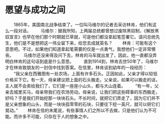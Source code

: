 # 愿望与成功之间
　　1865年，美国南北战争结束了。一位叫马维尔的记者去采访林肯，他们有这么一段对话。 
　　马维尔：据我所知，上两届总统都曾想过废除黑奴制，《解放黑奴宣言》也早在他们那个时期就已草就，可是他们都没拿起笔签署它。请问总统先生，他们是不是想把这一伟业留下来，给您去成就英名？ 
　　林肯：可能有这个意思吧。不过，如果他们知道拿起笔需要的仅是一点勇气，我想他们一定非常懊丧。 
　　马维尔还没来得及问下去，林肯的马车就出发了，因此，他一直都没弄明白林肯的这句话到底是什么意思。 
　　直到1914到，林肯去世50年了，马维尔才在林肯致朋友的一封信中找到答案。在信里，林肯谈到幼年的一段经历： 
　　“我父亲在西雅图有一处农场，上面有许多石头。正因如此，父亲才得以较低价格买下它。有一天，母亲建议把上面的石头搬走。父亲说，如果可以搬走的话，主人就不会卖给我们了，它们是一座座小山头，都与大山连着。 
　　“有一年，父亲去城里买马，母亲带我们在农场劳动。母亲说，让我们把这些碍事的东西搬走，好吗？于是我们开始挖那一块块石头。不长时间，就把它们弄走了，因为它们并不是父亲想象的山头，而是一块块孤零零的石块，只要往下挖一英尺，就可以把它们晃动。” 
　　林肯在信的末尾说，有些事情人们之所以不去做，只是他们认为不可能。而许多不可能，只存在于人的想象之中。
 